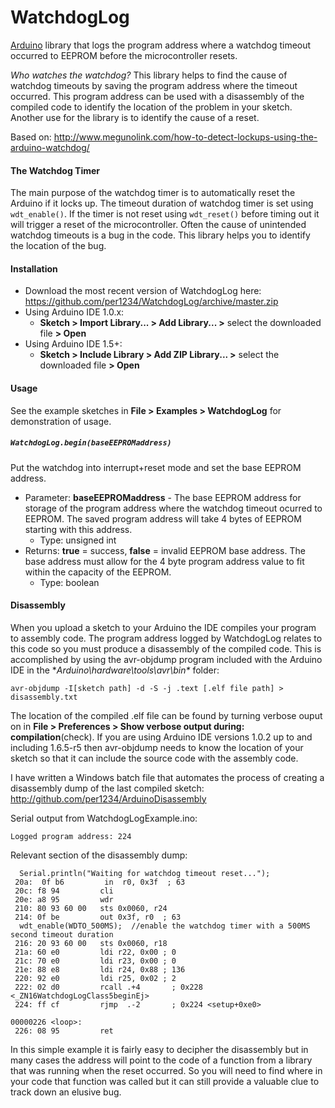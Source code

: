 WatchdogLog
==========

[Arduino](http://arduino.cc) library that logs the program address where a watchdog timeout occurred to EEPROM before the microcontroller resets.

*Who watches the watchdog?* This library helps to find the cause of watchdog timeouts by saving the program address where the timeout occurred. This program address can be used with a disassembly of the compiled code to identify the location of the problem in your sketch. Another use for the library is to identify the cause of a reset.

Based on: http://www.megunolink.com/how-to-detect-lockups-using-the-arduino-watchdog/


#### The Watchdog Timer
The main purpose of the watchdog timer is to automatically reset the Arduino if it locks up. The timeout duration of watchdog timer is set using `wdt_enable()`. If the timer is not reset using `wdt_reset()` before timing out it will trigger a reset of the microcontroller. Often the cause of unintended watchdog timeouts is a bug in the code. This library helps you to identify the location of the bug.


<a id="installation"></a>
#### Installation
- Download the most recent version of WatchdogLog here: https://github.com/per1234/WatchdogLog/archive/master.zip
- Using Arduino IDE 1.0.x:
  - **Sketch > Import Library... > Add Library... >** select the downloaded file **> Open**
- Using Arduino IDE 1.5+:
  - **Sketch > Include Library > Add ZIP Library... >** select the downloaded file **> Open**


<a id="usage"></a>
#### Usage
See the example sketches in **File > Examples > WatchdogLog** for demonstration of usage.

##### `WatchdogLog.begin(baseEEPROMaddress)`
Put the watchdog into interrupt+reset mode and set the base EEPROM address.
- Parameter: **baseEEPROMaddress** - The base EEPROM address for storage of the program address where the watchdog timeout ocurred to EEPROM. The saved program address will take 4 bytes of EEPROM starting with this address.
  - Type: unsigned int
- Returns: **true** = success, **false** = invalid EEPROM base address. The base address must allow for the 4 byte program address value to fit within the capacity of the EEPROM.
  - Type: boolean


<a id="disassembly"></a>
#### Disassembly
When you upload a sketch to your Arduino the IDE compiles your program to assembly code. The program address logged by WatchdogLog relates to this code so you must produce a disassembly of the compiled code. This is accomplished by using the avr-objdump program included with the Arduino IDE in the **Arduino\hardware\tools\avr\bin\** folder:
```
avr-objdump -I[sketch path] -d -S -j .text [.elf file path] > disassembly.txt
```
The location of the compiled .elf file can be found by turning verbose ouput on in **File > Preferences > Show verbose output during: compilation**(check). If you are using Arduino IDE versions 1.0.2 up to and including 1.6.5-r5 then avr-objdump needs to know the location of your sketch so that it can include the source code with the assembly code.

I have written a Windows batch file that automates the process of creating a disassembly dump of the last compiled sketch: http://github.com/per1234/ArduinoDisassembly

Serial output from WatchdogLogExample.ino:
```
Logged program address: 224
```

Relevant section of the disassembly dump:
```
  Serial.println("Waiting for watchdog timeout reset...");
 20a:  0f b6         in  r0, 0x3f  ; 63
 20c: f8 94         cli
 20e: a8 95         wdr
 210: 80 93 60 00   sts 0x0060, r24
 214: 0f be         out 0x3f, r0  ; 63
  wdt_enable(WDTO_500MS);  //enable the watchdog timer with a 500MS second timeout duration
 216: 20 93 60 00   sts 0x0060, r18
 21a: 60 e0         ldi r22, 0x00 ; 0
 21c: 70 e0         ldi r23, 0x00 ; 0
 21e: 88 e8         ldi r24, 0x88 ; 136
 220: 92 e0         ldi r25, 0x02 ; 2
 222: 02 d0         rcall .+4       ; 0x228 <_ZN16WatchdogLogClass5beginEj>
 224: ff cf         rjmp  .-2       ; 0x224 <setup+0xe0>

00000226 <loop>:
 226: 08 95         ret
 ```
In this simple example it is fairly easy to decipher the disassembly but in many cases the address will point to the code of a function from a library that was running when the reset occurred. So you will need to find where in your code that function was called but it can still provide a valuable clue to track down an elusive bug.


